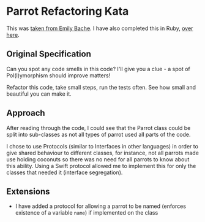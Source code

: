 # Parrot Refactoring Kata
This was [taken from Emily Bache](https://github.com/emilybache/Parrot-Refactoring-Kata). I have also completed this in Ruby, [over here](https://github.com/acodeguy/parrot_refactoring_kata).

## Original Specification
Can you spot any code smells in this code? I'll give you a clue - a spot of Pol(l)ymorphism should improve matters!

Refactor this code, take small steps, run the tests often. See how small and beautiful you can make it.

## Approach
After reading through the code, I could see that the Parrot class could be split into sub-classes as not all types of parrot used all parts of the code.

I chose to use Protocols (similar to Interfaces in other languages) in order to give shared behaviour to different classes, for instance, not all parrots made use holding coconuts so there was no need for all parrots to know about this ability. Using a Swift protocol allowed me to implement this for only the classes that needed it (interface segregation).

## Extensions
- I have added a protocol for allowing a parrot to be named (enforces existence of a variable ```name```) if implemented on the class